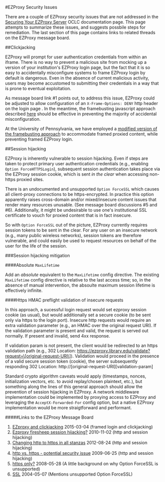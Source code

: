 #EZProxy Security Issues

There are a couple of EZProxy security issues that are not addressed in the [Securing Your EZProxy Server](https://www.oclc.org/support/services/ezproxy/documentation/example/securing.en.html) OCLC documentation page. This page attempts to summarize these issues, and suggests possbile steps for remediation. The last section of this page contains links to related threads on the EZProxy message board.  

##Clickjacking

EZProxy will prompt for user authentication credentials from within an iframe. There is no way to prevent a malicious site from mocking up a version of your institution's EZProxy login page, but the fact that it is so easy to accidentally misconfigure systems to frame EZProxy login by default is dangerous. Even in the absence of current malicious activity, users may become accustomed to submitting their credentials in a way that is prone to eventual exploitation. 

As message board link #1 points out, to address this issue, EZProxy could be adjusted to allow configuration of an `X-Frame-Options: DENY` http header on the login page
. In the meantime, the framebusting javascript approach described [here](https://www.owasp.org/index.php/Clickjacking_Defense_Cheat_Sheet#Best-for-now_Legacy_Browser_Frame_Breaking_Script) should be effective in preventing the majority of accidental misconfiguration. 

At the University of Pennsylvania, we have employed a [modified version of the framebusting approach](https://github.com/upenn-libraries/ezproxy-framebust) to accommodate framed proxied content, while preventing framed EZProxy login.

##Session hijacking

EZProxy is inherently vulnerable to session hijacking. Even if steps are taken to protect primary user authentication credentials (e.g., enabling `Option ForceHTTPSLogin`), subsequent session authentication takes place via the EZProxy session cookie, which is sent *in the clear* when accessing non-https proxied sites. 

There is an undocumented and unsupported `Option ForceSSL` which causes all client-proxy connections to be https-encrypted. In practice this option apparently raises cross-domain and/or mixed/insecure content issues that render many resources unusable. (See message board discussions #5 and #6). Additionally, it might be undesirable to use one's institutional SSL certificate to vouch for proxied content that is in fact insecure. 

So with `Option ForceSSL` out of the picture, EZProxy currently requires session tokens to be sent in the clear. For any user on an insecure network (e.g., many public wireless networks), session tokens are therefore vulnerable, and could easily be used to request resources on behalf of the user for the life of the session. 

###Session hijacking mitigation

####Absolute `MaxLifetime`

Add an *absolute* equivalent to the `MaxLifetime` config directive. The existing `MaxLifetime` config directive is relative to the last access time; so, in the absence of manual intervention, the absoulte maximum session lifetime is effectively infinite. 

####Https HMAC preflight validation of insecure requests

In this approach, a sucessful login request would set ezproxy session cookie (as usual), but would additionally set a secure cookie (to be sent only via https to the login port). Insecure http requests would require an extra validation parameter (e.g., an HMAC over the original request URI). If the validation parameter is present and valid, the request is served out normally. If present and invalid, send 4xx response. 

If validation param is not present, the client would be redirected to an https validation path (e.g., 302 Location: https://ezproxy.library.edu/validate?request=\[original-request-URI\]). Validation would proceed in the presence of a valid secure session token (cookie), the server subsequently responding 302 Location: http://\[original-request-URI\]\[validation-param\]

Standard crypto algorithm caveats would apply (timestamps, nonces, initialization vectors, etc. to avoid replay/chosen plaintext, etc.), but something along the lines of this general approach should allow the prevention of session hijacking in EZProxy. A network middleware implementation could be implemented by proxying access to EZProxy and leveraging the `AcceptX-Forwarded-For` config option, but a native EZProxy implementation would be more straigtforward and performant. 

#####Links to the EZProxy Message Board

1. [EZproxy and clickjacking](http://ls.suny.edu/read/messages?id=3290186) 2015-03-04 (framed login and clickjacking)
2. [Ezproxy firesheep session hijacking?](http://ls.suny.edu/read/messages?id=1470704) 2010-11-02 (http and session hijacking)
3. [Changing http to https in all stanzas](http://ls.suny.edu/read/messages?id=2892356) 2012-08-24 (http and session hijacking)
4. [http vs. https - potential security issue](http://ls.suny.edu/read/messages?id=1005455) 2009-06-25 (http and session hijacking)
5. [https only?](http://ls.suny.edu/read/messages?id=269507) 2008-05-28 (A little background on why Option ForceSSL is unsupported)
6. [SSL](http://ls.suny.edu/read/messages?id=78356) 2004-05-07 (Mentions unsupported Option ForceSSL)
